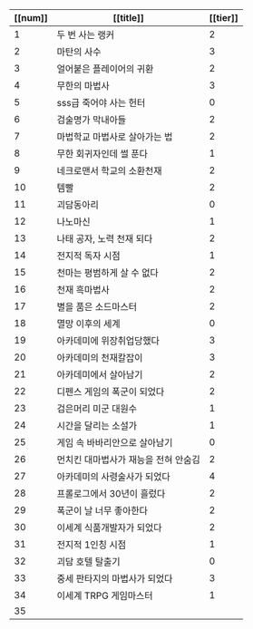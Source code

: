 
| [[num]] | [[title]]            | [[tier]] |
| ------- | -------------------- | -------- |
| 1       | 두 번 사는 랭커            | 2        |
| 2       | 마탄의 사수               | 3        |
| 3       | 얼어붙은 플레이어의 귀환        | 2        |
| 4       | 무한의 마법사              | 3        |
| 5       | sss급 죽어야 사는 헌터       | 0        |
| 6       | 검술명가 막내아들            | 2        |
| 7       | 마법학교 마법사로 살아가는 법     | 2        |
| 8       | 무한 회귀자인데 썰 푼다        | 1        |
| 9       | 네크로맨서 학교의 소환천재       | 2        |
| 10      | 템빨                   | 2        |
| 11      | 괴담동아리                | 0        |
| 12      | 나노마신                 | 1        |
| 13      | 나태 공자, 노력 천재 되다      | 2        |
| 14      | 전지적 독자 시점            | 1        |
| 15      | 천마는 평범하게 살 수 없다      | 2        |
| 16      | 천재 흑마법사              | 2        |
| 17      | 별을 품은 소드마스터          | 2        |
| 18      | 멸망 이후의 세계            | 0        |
| 19      | 아카데미에 위장취업당했다        | 3        |
| 20      | 아카데미의 천재칼잡이          | 3        |
| 21      | 아카데미에서 살아남기          | 2        |
| 22      | 디펜스 게임의 폭군이 되었다      | 2        |
| 23      | 검은머리 미군 대원수          | 1        |
| 24      | 시간을 달리는 소설가          | 1        |
| 25      | 게임 속 바바리안으로 살아남기     | 0        |
| 26      | 먼치킨 대마법사가 재능을 전혀 안숨김 | 2        |
| 27      | 아카데미의 사령술사가 되었다      | 4        |
| 28      | 프롤로그에서 30년이 흘렀다      | 2        |
| 29      | 폭군이 날 너무 좋아한다        | 2        |
| 30      | 이세계 식품개발자가 되었다       | 2        |
| 31      | 전지적 1인칭 시점           | 1        |
| 32      | 괴담 호텔 탈출기            | 0        |
| 33      | 중세 판타지의 마법사가 되었다     | 3        |
| 34      | 이세계 TRPG 게임마스터       | 1        |
| 35      |                      |          |


